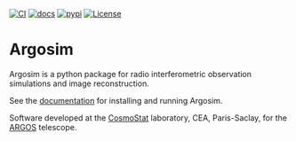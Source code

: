 [![CI](https://github.com/ARGOS-telescope/argosim/actions/workflows/ci-build.yml/badge.svg)](https://github.com/ARGOS-telescope/argosim/actions/workflows/ci-build.yml)
[![docs](https://img.shields.io/badge/docs-Sphinx-blue)](https://argos-telescope.github.io/argosim/)
[![pypi](https://img.shields.io/pypi/v/argosim)](https://pypi.org/project/argosim/)
[![License](https://img.shields.io/badge/License-MIT-brigthgreen.svg)](https://github.com/ARGOS-telescope/argosim/blob/main/LICENSE) 

# Argosim
Argosim is a python package for radio interferometric observation simulations and image reconstruction.

See the [documentation](https://argos-telescope.github.io/argosim/) for installing and running Argosim.

Software developed at the [CosmoStat](https://www.cosmostat.org/) laboratory, CEA, Paris-Saclay, for the [ARGOS](https://argos-telescope.eu) telescope.
